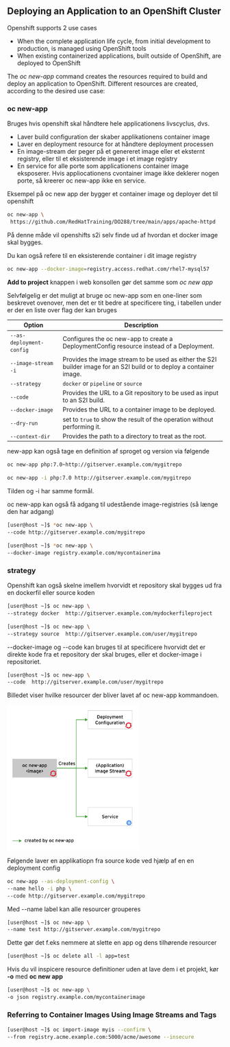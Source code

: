## Deploying an Application to an OpenShift Cluster

Openshift supports 2 use cases 

- When the complete application life cycle, from initial development to production, is managed using OpenShift tools
- When existing containerized applications, built outside of OpenShift, are deployed to OpenShift

The *oc new-app* command creates  the resources required to build and deploy an application to OpenShift.  Different resources are created, according to the desired use case:

### oc new-app

Bruges hvis openshift skal håndtere hele applicationens livscyclus, dvs. 

- Laver build configuration der skaber applikationens container image
- Laver en deployment resource for at håndtere deployment processen
- En image-stream der peger på et genereret image eller et eksternt registry, eller til et eksisterende image i et image registry
- En service for alle porte som applicationens container image eksposerer. Hvis appliocationens cvontainer image ikke deklerer nogen porte, så kreerer oc new-app ikke en service.

Eksempel på oc new app der bygger et container image og deployer det til openshift

```bash
oc new-app \
 https://github.com/RedHatTraining/DO288/tree/main/apps/apache-httpd
```

På denne måde vil openshifts s2i selv finde ud af hvordan et docker image skal bygges.

Du kan også refere til en eksisterende container i dit image registry

```bash
oc new-app --docker-image=registry.access.redhat.com/rhel7-mysql57
```

**Add to project** knappen i web konsollen gør det samme som *oc new app* 

Selvfølgelig er det muligt at bruge oc new-app som en one-liner som beskrevet ovenover, men det er tit bedre at specificere ting, i tabellen under er der en liste over flag der kan bruges

| Option                   | Description                                                  |
| ------------------------ | ------------------------------------------------------------ |
| `--as-deployment-config` | Configures the oc new-app to create a DeploymentConfig resource instead of a Deployment. |
| `--image-stream`  `-i`   | Provides the image stream to be used as either the S2I builder image for an S2I build or to deploy a container image. |
| `--strategy`             | `docker` or `pipeline` or `source`                           |
| `--code`                 | Provides the URL to a Git repository to be used as input to an S2I build. |
| `--docker-image`         | Provides the URL to a container image to be deployed.        |
| `--dry-run`              | set to `true` to show the result of the operation without performing it. |
| `--context-dir`          | Provides the path to a directory to treat as the root.       |

new-app kan også tage en definition af sproget og version via følgende

```bash
oc new-app php:7.0~http://gitserver.example.com/mygitrepo
```

```bash
oc new-app -i php:7.0 http://gitserver.example.com/mygitrepo
```

Tilden og -i har samme formål.

oc new-app kan også få adgang til udestående image-registries (så længe den har adgang)

```bash
[user@host ~]$ *oc new-app \
--code http://gitserver.example.com/mygitrepo
```

```bash
[user@host ~]$ *oc new-app \
--docker-image registry.example.com/mycontainerima
```

### strategy

Openshift kan også skelne imellem hvorvidt et repository skal bygges ud fra en dockerfil eller source koden

```bash
[user@host ~]$ oc new-app \
--strategy docker  http://gitserver.example.com/mydockerfileproject
```

```bash
[user@host ~]$ oc new-app \
--strategy source  http://gitserver.example.com/user/mygitrepo
```

--docker-image og --code kan bruges til at specificere hvorvidt det er direkte kode fra et repository der skal bruges, eller et docker-image i repositoriet.

```bash
[user@host ~]$ oc new-app \
--code  http://gitserver.example.com/user/mygitrepo
```





Billedet viser hvilke resourcer der bliver lavet af oc new-app kommandoen.

<img src="..\resources\kubernetes-oc-new-app.svg" style="zoom:33%;" />

Følgende laver en applikatiopn fra source kode ved hjælp af en en deployment config

```bash
oc new-app --as-deployment-config \
--name hello -i php \
--code http://gitserver.example.com/mygitrepo
```

Med --name label kan alle resourcer grouperes

```bash
[user@host ~]$ oc new-app \
--name test http://gitserver.example.com/mygitrepo
```

Dette gør det f.eks nemmere at slette en app og dens tilhørende resourcer

```bash
[user@host ~]$ oc delete all -l app=test
```

Hvis du vil inspicere resource definitioner uden at lave dem i et projekt, kør **-o** med **oc new app**

```bash
[user@host ~]$ oc new-app \
-o json registry.example.com/mycontainerimage
```

### Referring to Container Images Using Image Streams and Tags

```bash
[user@host ~]$ oc import-image myis --confirm \
--from registry.acme.example.com:5000/acme/awesome --insecure
```

